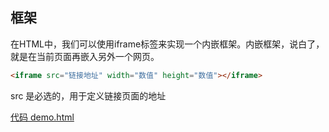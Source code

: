 ## 框架

在HTML中，我们可以使用iframe标签来实现一个内嵌框架。内嵌框架，说白了，就是在当前页面再嵌入另外一个网页。

```html
<iframe src="链接地址" width="数值" height="数值"></iframe>
```
src 是必选的，用于定义链接页面的地址

[代码 demo.html](../iframe_tag/demo.html)